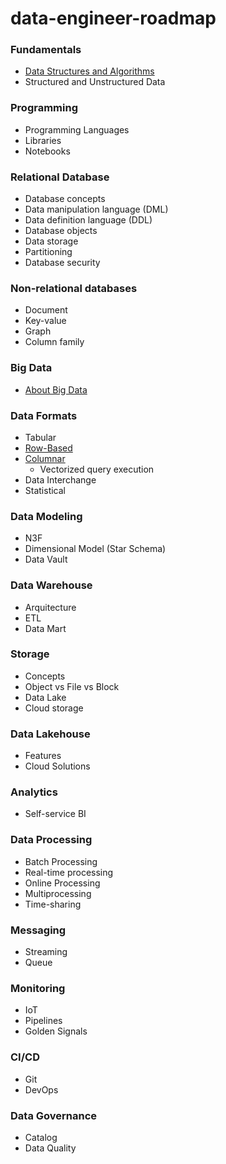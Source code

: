 # data-engineer-roadmap

### Fundamentals

- [Data Structures and Algorithms](./Fundamentals/Data%20Structures%20and%20Algorithms.md)
- Structured and Unstructured Data

### Programming

- Programming Languages
- Libraries
- Notebooks

### Relational Database

- Database concepts
- Data manipulation language (DML)
- Data definition language (DDL)
- Database objects
- Data storage
- Partitioning
- Database security

### Non-relational databases

- Document
- Key-value
- Graph
- Column family

### Big Data

- [About Big Data](./Big%20Data/Big%20Data.md)

### Data Formats

- Tabular
- [Row-Based](./Data%20Formats/Row-Based%20Formats.md)
- [Columnar](./Data%20Formats/Columnar%20Formats.md)
  - Vectorized query execution
- Data Interchange
- Statistical

### Data Modeling

- N3F
- Dimensional Model (Star Schema)
- Data Vault

### Data Warehouse

- Arquitecture
- ETL
- Data Mart

### Storage

- Concepts
- Object vs File vs Block
- Data Lake
- Cloud storage

### Data Lakehouse

- Features
- Cloud Solutions

### Analytics

- Self-service BI

### Data Processing

- Batch Processing
- Real-time processing
- Online Processing
- Multiprocessing
- Time-sharing

### Messaging

- Streaming
- Queue

### Monitoring

- IoT
- Pipelines
- Golden Signals

### CI/CD

- Git
- DevOps

### Data Governance

- Catalog
- Data Quality
